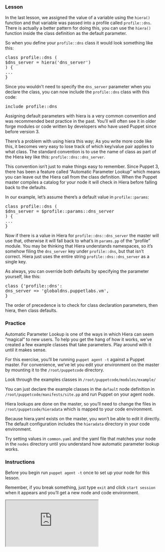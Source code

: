 <script defer="[]" src="//code.jquery.com/jquery-1.11.2.js"></script>

<script defer="[]" src="https://try.puppet.com/js/selfpaced.js"></script>

<div id="lesson">

<div id="instructions">

<h3 class="instruction-header">
  <strong>
    <i class="fa fa-graduation-cap"></i> Lesson
  </strong>
</h3>

<div class="instruction-content">

<p>In the last lesson, we assigned the value of a variable using the <code>hiera()</code>
function and that variable was passed into a profile called <code>profile::dns</code>.
There is actually a better pattern for doing this, you can use the <code>hiera()</code>
function inside the class definition as the default parameter.</p>

<p>So when you define your <code>profile::dns</code> class it would look something like this:</p>
<pre>
class profile::dns (
$dns_server = hiera('dns_server')
) {
...
}  
</pre>

<p>Since you wouldn&#8217;t need to specify the <code>dns_server</code> parameter when you declare
the class, you can now include the <code>profile::dns</code> class with this code:</p>
<pre>
include profile::dns
</pre>

<p>Assigning default parameters with hiera is a very common convention and was
recommended best practice in the past. You&#8217;ll will often see it in older forge modules
or code written by developers who have used Puppet since before version 3.</p>

<p>There&#8217;s a problem with using hiera this way; As you write more code like this,
it becomes very easy to lose track of which key/value pair applies to what class.
The standard convention is to use the name of class as part of the Hiera key
like this:
<code>profile::dns::dns_server</code>.</p>

<p>This convention isn&#8217;t just to make things easy to remember. Since Puppet 3,
there has been a feature called &#8220;Automatic Parameter Lookup&#8221; which means you
can leave out the Hiera call from the class definition. When the Puppet master
compiles a catalog for your node it will check in Hiera before falling back to
the defaults.</p>

<p>In our example, let&#8217;s assume there&#8217;s a default value in <code>profile::params</code>:</p>

<pre>
class profile::dns (
$dns_server = $profile::params::dns_server
) {
...
}
</pre>

<p>Now if there is a value in Hiera for <code>profile::dns::dns_server</code> the master will
use that, otherwise it will fall back to what&#8217;s in <code>params.pp</code> of the &#8220;profile&#8221;
module. You may be thinking that Hiera understands namespaces, so it&#8217;s somehow
filing the <code>dns_server</code> key under <code>profile::dns</code>, but that isn&#8217;t correct. Hiera
just uses the entire string <code>profile::dns::dns_server</code> as a single key.</p>

<p>As always, you can override both defaults by specifying the
parameter yourself, like this:</p>

<pre>
class {'profile::dns':
dns_server =&gt; 'globaldns.puppetlabs.vm',
}
</pre>

<p>The order of precedence is to check for class declaration parameters, then
hiera, then class defaults.</p>

</div>

<h3 class="instruction-header">
  <strong>
    <i class="fa fa-desktop"></i> Practice
  </strong>
</h3>

<div class="instruction-content">

<p>Automatic Parameter Lookup is one of the ways in which Hiera can seem &#8220;magical&#8221;
to new users.  To help you get the hang of how it works, we&#8217;ve created a few
example classes that take parameters. Play around with it until it makes sense.</p>

<p>For this exercise, you&#8217;ll be running <code>puppet agent -t</code> against a Puppet master.
For convenience, we&#8217;ve let you edit your environment on the master by mounting 
it to the <code>/root/puppetcode</code> directory.</p>

<p>Look through the examples classes in <code>/root/puppetcode/modules/example/</code></p>

<p>You can just declare the example classes in the <code>default</code> node definition in
<code>/root/puppetcode/manifests/site.pp</code> and run Puppet on your agent node.</p>

<p>Hiera lookups are done on the master, so you&#8217;ll need to change the files in 
<code>/root/puppetcode/hieradata</code> which is mapped to your code environment.</p>

<p>Because hiera.yaml exists on the master, you won&#8217;t be able to edit it directly.
The default configuration includes the <code>hieradata</code> directory in your
code environment.</p>

<p>Try setting values in <code>common.yaml</code> and the yaml file that matches your node
in the <code>nodes</code> directory until you understand how automatic parameter lookup
works.</p>
</div>

<h3 class="instruction-header">
  <strong>
    <i class="fa fa-check-square-o"></i> Instructions
  </strong>
</h3>


<div class="instruction-content">
<p>Before you begin run <code>puppet agent -t</code> once to set up your node for this lesson.</p>

<p>Remember, if you break something, just type <code>exit</code> and click <code>start session</code>
when it appears and you&#8217;ll get a new node and code environment.</p>
</div>

</div>

<div id="terminal">
<iframe id="try" src="https://try.puppet.com/sandbox/?course=get_hiera3" name="terminal"></iframe>
</div>

</div>